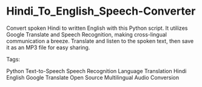 # Hindi_To_English_Speech-Converter
Convert spoken Hindi to written English with this Python script. It utilizes Google Translate and Speech Recognition, making cross-lingual communication a breeze. Translate and listen to the spoken text, then save it as an MP3 file for easy sharing.

Tags:

Python
Text-to-Speech
Speech Recognition
Language Translation
Hindi
English
Google Translate
Open Source
Multilingual
Audio Conversion

